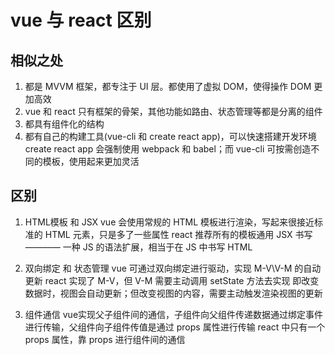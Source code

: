 # vue 与 react 区别

## 相似之处

1. 都是 MVVM 框架，都专注于 UI 层。都使用了虚拟 DOM，使得操作 DOM 更加高效
2. vue 和 react 只有框架的骨架，其他功能如路由、状态管理等都是分离的组件
3. 都具有组件化的结构
4. 都有自己的构建工具(vue-cli 和 create react app)，可以快速搭建开发环境
create react app 会强制使用 webpack 和 babel；而 vue-cli 可按需创造不同的模板，使用起来更加灵活

## 区别

1. HTML模板 和 JSX
vue 会使用常规的 HTML 模板进行渲染，写起来很接近标准的 HTML 元素，只是多了一些属性
react 推荐所有的模板通用 JSX 书写 ———— 一种 JS 的语法扩展，相当于在 JS 中书写 HTML

2. 双向绑定 和 状态管理
vue 可通过双向绑定进行驱动，实现 M-V\V-M 的自动更新
react 实现了 M-V，但 V-M 需要主动调用 setState 方法去实现
即改变数据时，视图会自动更新；但改变视图的内容，需要主动触发渲染视图的更新

3. 组件通信
vue实现父子组件间的通信，子组件向父组件传递数据通过绑定事件进行传输，父组件向子组件传值是通过 props 属性进行传输
react 中只有一个 props 属性，靠 props 进行组件间的通信
